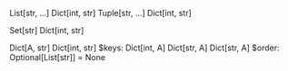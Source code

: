 
List[str, ...]      Dict[int, str]
Tuple[str, ...]     Dict[int, str]

Set[str]            Dict[int, str]

Dict[A, str]        Dict[int, str]
                    $keys: Dict[int, A]
Dict[str, A]        Dict[str, A]
                    $order: Optional[List[str]] = None
   
